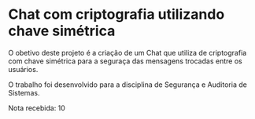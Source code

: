 # Chat com criptografia utilizando chave simétrica

O obetivo deste projeto é a criação de um Chat que utiliza de criptografia com chave simétrica para a seguraça das mensagens trocadas entre os usuários.

O trabalho foi desenvolvido para a disciplina de Segurança e Auditoria de Sistemas.

Nota recebida: 10
